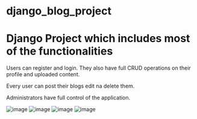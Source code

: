 # django_blog_project
<h1> Django Project which includes most of the functionalities </h1>
Users can register and login. They also have full CRUD operations on their profile and uploaded content.

Every user can post their blogs edit na delete them.

Administrators have full control of the application.


![image](https://user-images.githubusercontent.com/67830778/205513399-9e287e29-8d8b-4cd7-aac4-834369f615e1.png)
![image](https://user-images.githubusercontent.com/67830778/205513491-cfbf8069-85a4-41af-b4bd-a7c8402ed0aa.png)
![image](https://user-images.githubusercontent.com/67830778/205513404-60639cde-436f-4eb5-8099-4a7c6fbddd12.png)
![image](https://user-images.githubusercontent.com/67830778/205513406-57a10b2a-fc24-419f-adfe-0ef20cac628e.png)
